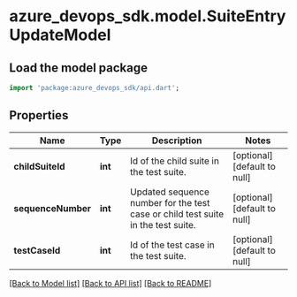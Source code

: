 # azure_devops_sdk.model.SuiteEntryUpdateModel

## Load the model package
```dart
import 'package:azure_devops_sdk/api.dart';
```

## Properties
Name | Type | Description | Notes
------------ | ------------- | ------------- | -------------
**childSuiteId** | **int** | Id of the child suite in the test suite. | [optional] [default to null]
**sequenceNumber** | **int** | Updated sequence number for the test case or child test suite in the test suite. | [optional] [default to null]
**testCaseId** | **int** | Id of the test case in the test suite. | [optional] [default to null]

[[Back to Model list]](../README.md#documentation-for-models) [[Back to API list]](../README.md#documentation-for-api-endpoints) [[Back to README]](../README.md)


